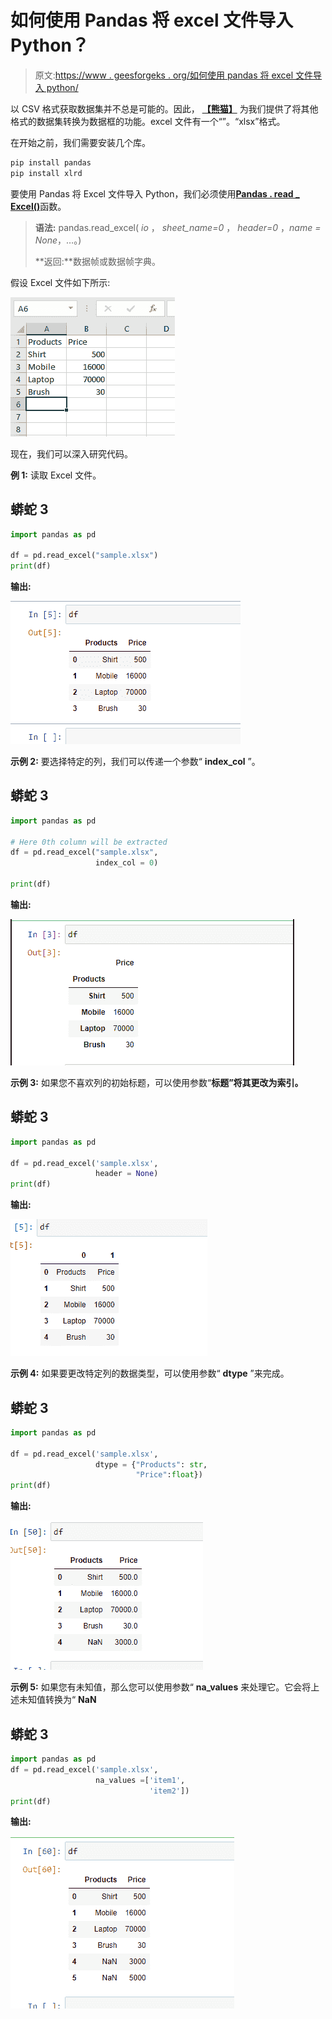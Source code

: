 # 如何使用 Pandas 将 excel 文件导入 Python？

> 原文:[https://www . geesforgeks . org/如何使用 pandas 将 excel 文件导入 python/](https://www.geeksforgeeks.org/how-to-import-an-excel-file-into-python-using-pandas/)

以 CSV 格式获取数据集并不总是可能的。因此， [**【熊猫】**](https://www.geeksforgeeks.org/pandas-tutorial/) 为我们提供了将其他格式的数据集转换为数据框的功能。excel 文件有一个“”。“xlsx”格式。

在开始之前，我们需要安装几个库。

```py
pip install pandas
pip install xlrd

```

要使用 Pandas 将 Excel 文件导入 Python，我们必须使用[**Pandas . read _ Excel()**](https://www.geeksforgeeks.org/working-with-excel-files-using-pandas/)函数。

> **语法:** pandas.read_excel( *io* ， *sheet_name=0* ， *header=0* ，*name = None*，…。)
> 
> **返回:**数据帧或数据帧字典。

假设 Excel 文件如下所示:

![Excel file](img/23c5018dd9474a518a9e1b6edd4e6e01.png)

现在，我们可以深入研究代码。

**例 1:** 读取 Excel 文件。

## 蟒蛇 3

```py
import pandas as pd

df = pd.read_excel("sample.xlsx")
print(df)
```

**输出:**

![dataframe](img/b473442a8ce8f8b933db2ae9c743fb13.png)

**示例 2:** 要选择特定的列，我们可以传递一个参数“ **index_col** ”。

## 蟒蛇 3

```py
import pandas as pd

# Here 0th column will be extracted
df = pd.read_excel("sample.xlsx",
                   index_col = 0)  

print(df)
```

**输出:**

![select a particular column](img/1cc3b2453472d5c1eca2cbb6cca631e3.png)

**示例 3:** 如果您不喜欢列的初始标题，可以使用参数“**标题”将其更改为索引。**

## 蟒蛇 3

```py
import pandas as pd

df = pd.read_excel('sample.xlsx',
                   header = None)
print(df)
```

**输出:**

![dataframe without header](img/aa863d79e49a3ea01065f11e62f8cfa8.png)

**示例 4:** 如果要更改特定列的数据类型，可以使用参数“ **dtype** ”来完成。

## 蟒蛇 3

```py
import pandas as pd

df = pd.read_excel('sample.xlsx', 
                   dtype = {"Products": str,
                            "Price":float})
print(df)
```

**输出:**

![data type change](img/0fc985a5dcecd32b98081d35aa965adf.png)

**示例 5:** 如果您有未知值，那么您可以使用参数“ **na_values** 来处理它。它会将上述未知值转换为“ **NaN**

## 蟒蛇 3

```py
import pandas as pd
df = pd.read_excel('sample.xlsx', 
                   na_values =['item1', 
                               'item2'])
print(df)
```

**输出:**

![Dataframe with NaN value ](img/e1612c27df01813c274ade3b9dc6254a.png)